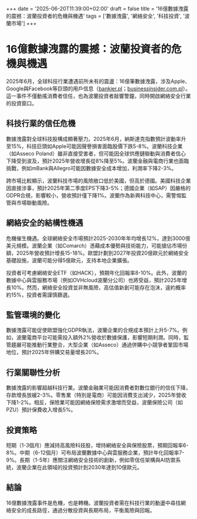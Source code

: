 +++
date = '2025-06-20T11:39:00+02:00'
draft = false
title = '16億數據洩露的震撼：波蘭投資者的危機與機遇'
tags = ['數據洩露', '網絡安全', '科技投資', '波蘭市場']
+++

# 16億數據洩露的震撼：波蘭投資者的危機與機遇

2025年6月，全球科技行業遭遇前所未有的震盪：16億筆數據洩露，涉及Apple、Google與Facebook等巨頭的用戶信息（[bankier.pl](https://www.bankier.pl/wiadomosc/Najwiekszy-wyciek-w-historii-Ogromna-ilosc-danych-w-rekach-hakerow-8964008.html)；[businessinsider.com.pl](https://businessinsider.com.pl/technologie/nowe-technologie/ogromny-wyciek-hasel-apple-16-mld-danych-do-apple-id-gmail-i-facebook-zagrozone/c58sdy2)）。這一事件不僅動搖消費者信任，也為波蘭投資者敲響警鐘，同時開啟網絡安全行業的投資窗口。

## 科技行業的信任危機
數據洩露對全球科技股構成顯著壓力。2025年6月，納斯達克指數預計波動率升至15%，科技巨頭如Apple可能因聲譽損害面臨股價下跌5-8%。波蘭科技企業（如Asseco Poland）雖非直接受害者，但可能因全球供應鏈聯動與消費者信心下降受到波及，預計2025年營收增長從8%降至5%。波蘭金融與電商行業也面臨挑戰，例如mBank與Allegro可能因數據安全成本增加，利潤率下降2-3%。

跨市場比較顯示，波蘭科技市場的風險敞口低於美國，但高於德國。美國科技企業因直接涉事，預計2025年第二季度EPS下降3-5%；德國企業（如SAP）因嚴格的GDPR合規，影響較小，營收預計僅下降1%。波蘭作為新興科技中心，需警惕監管與市場聯動風險。

## 網絡安全的結構性機遇
危機催生機遇。全球網絡安全市場預計2025-2030年年均增長12%，達到3000億美元規模。波蘭企業（如Comarch）憑藉成本優勢與技術能力，可能搶佔市場份額，2025年營收預計增長15-18%。歐盟計劃到2027年投資20億歐元於網絡安全基礎設施，波蘭可能分得5億歐元，支持本地企業擴張。

投資者可考慮網絡安全ETF（如HACK），預期年化回報率8-10%。此外，波蘭的數據中心與雲服務市場（例如OVHcloud波蘭分公司）也將受益，預計2025年增長10%。然而，網絡安全投資並非無風險，高估值新創可能存在泡沫，違約概率約15%，投資者需謹慎篩選。

## 監管環境的變化
數據洩露可能促使歐盟強化GDPR執法，波蘭企業的合規成本預計上升5-7%。例如，波蘭電商平台可能需投入額外2%營收於數據保護，影響短期利潤。同時，監管趨嚴可能推動行業整合，大型企業（如Asseco）通過併購中小競爭者鞏固市場地位，預計2025年併購交易量增長20%。

## 行業關聯性分析
數據洩露的影響超越科技行業。波蘭金融業可能因消費者對數位銀行的信任下降，存款增長放緩2-3%。零售業（特別是電商）可能因消費支出減少，2025年營收下降1-2%。相反，保險業可能因網絡保險需求激增而受益，波蘭保險公司（如PZU）預計保費收入增長5%。

## 投資策略
短期（1-3個月）應減持高風險科技股，增持網絡安全與保險股票，預期回報率6-8%。中期（6-12個月）可布局波蘭數據中心與雲服務企業，預計年化回報率7-9%。長期（1-5年）應關注網絡安全技術的創新，例如零信任架構與AI防禦系統，波蘭企業在此領域的投資預計到2030年達到10億歐元。

## 結論
16億數據洩露事件是危機，也是轉機。波蘭投資者需在科技行業的動盪中尋找網絡安全的成長路徑，通過分散投資與長期布局，平衡風險與回報。
```